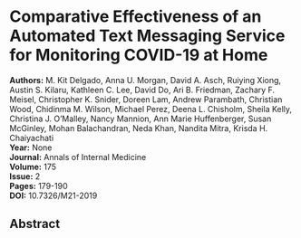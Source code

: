 # Comparative Effectiveness of an Automated Text Messaging Service for Monitoring COVID-19 at Home

**Authors:** M. Kit Delgado, Anna U. Morgan, David A. Asch, Ruiying Xiong, Austin S. Kilaru, Kathleen C. Lee, David Do, Ari B. Friedman, Zachary F. Meisel, Christopher K. Snider, Doreen Lam, Andrew Parambath, Christian Wood, Chidinma M. Wilson, Michael Perez, Deena L. Chisholm, Sheila Kelly, Christina J. O’Malley, Nancy Mannion, Ann Marie Huffenberger, Susan McGinley, Mohan Balachandran, Neda Khan, Nandita Mitra, Krisda H. Chaiyachati  
**Year:** None  
**Journal:** Annals of Internal Medicine  
**Volume:** 175  
**Issue:** 2  
**Pages:** 179-190  
**DOI:** 10.7326/M21-2019  

## Abstract


